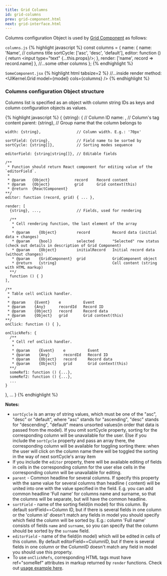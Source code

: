 ```yaml
---
title: Grid Columns
id: grid-columns
prev: grid-component.html
next: grid-interface.html
---
```


Columns configuration Object is used by [Grid Component](/docs/grid-component.html) as follows:

`columns.js`
{% highlight javascript %}
const columns = {
  name: {
    name: 'Name', // columns title
    sortCycle: ['asc', 'desc', 'default'],
    editor: function () {
      return <input type="text" {...this.props}/>;
    },
    render: ['name', record => record.name]
  },
  //...some other columns
};
{% endhighlight %}

`SomeComponent.jsx`
{% highlight html tabsize=2 %}
//...inside render method:
<UIKernel.Grid
  model={model}
  cols={columns}
/>
{% endhighlight %}

### Columns configuration Object structure
Columns list is specified as an object with column string IDs as keys and column configuration objects as values.

{% highlight javascript %}
{
  {string}: {                       // Column ID
    name: <string>,                 // Column's <th> tag content
    parent: {string},               // Group name that the column belongs to

    width: {string},                // Column width. E.g.: '70px'

    sortField: {string},            // Field name to be sorted by
    sortCycle: {string[]},          // Sorting modes sequence

    editorField: {string|string[]}, // Editable fields

    /**
     * Function should return React component for editing value of the `editorField`.
     *
     * @param   {Object}           record    Record content
     * @param   {Object}           grid      Grid context(this)
     * @return  {ReactComponent}
    **/
    editor: function (record, grid) { ... },

    render: [
      {string}, ...,                // Fields, used for rendering

      /**
       * Cell rendering function, the last element of the array
       *
       * @param    {Object}         record          Record data (initial data + changes)
       * @param    {bool}           selected        "Selected" row status (check out details in description of Grid Component)
       * @param    {Object}         initialRecord   Initial record data (without changes)
       * @param    {GridComponent}  grid            GridComponent object
       * @return   {string}                         Cell content (string with HTML markup)
      **/
      function () { }
    ],

    /**
     * Table cell onClick handler.
     *
     * @param    {Event}    e          Event
     * @param    {Any}      recordId   Record ID
     * @param    {Object}   record     Record data
     * @param    {Object}   grid       Grid context(this)
    **/
    onClick: function () { },

    onClickRefs: {
      /**
       * Cell ref onClick handler.
       *
       * @param    {Event}    e          Event
       * @param    {Any}      recordId   Record ID
       * @param    {Object}   record     Record data
       * @param    {Object}   grid       Grid context(this)
      **/
      someRef1: function () {...},
      someRef2: function () {...},
      ...
    }
  }, ...
}
{% endhighlight %}

**Notes:**

- `sortCycle` is an array of string values,
  which must be one of the "asc", "desc" or "default", where
  "asc" stands for "ascending",
  "desc" stands for "descending",
  "default" means unsorted values(in order that data is passed from the model).
  If you omit sortCycle property, sorting for the corresponding column
  will be unavailable for the user. Else if you include the `sortCycle` property
  and pass an array there, the corresponding column will be available
  for toggling sorting there: when the user will click on the column name
  there will be toggled the sorting in the way of next sortCycle's array item
- If you include the `editor` property, there will be available
  editing of fields in cells in the corresponding column for the user else
  cells in the corresponding column will be unavailable for editing.
- `parent` - Common headline for several columns. If specify this
  property with the same value for several columns than headline
  (<th> content) will be united into one with the value
  specified in the field. E.g. you can add common headline 'Full name' for columns
  name and surname, so that the columns will be separate,
  but will have the common headline.
- `sortField` - name of the sorting field(in model) for this column.
  By default sortField==Column ID, but if there is several fields in one column
  or the 'column id' doesn't match any fields in model
  you should specify which field the column will be sorted by.
  E.g.: column 'Full name' consists of fields `name` and `surname`,
  so you can specify that the column should be sorted by the `surname` field.
- `editorField` - name of the field(in model) which will be
   edited in cells of this column. By default editorField==ColumnID,
 but if there is several fields in one column or the ColumnID
   doesn't match any field in model you should use this property.
-  To use `onClickRefs`, corresponding HTML tags must have ref="someRef" attributes
   in markup returned by `render` functions. Check out [usage example here](/docs/removing-records.html).
